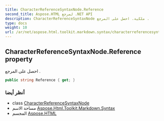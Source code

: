 ```yaml
---
title: CharacterReferenceSyntaxNode.Reference
second_title: Aspose.HTML لمرجع .NET API
description: CharacterReferenceSyntaxNode ملكية. احصل على المرجع .
type: docs
weight: 10
url: /ar/net/aspose.html.toolkit.markdown.syntax/characterreferencesyntaxnode/reference/
---
```

## CharacterReferenceSyntaxNode.Reference property

احصل على المرجع .

```csharp
public string Reference { get; }
```

### أنظر أيضا

* class [CharacterReferenceSyntaxNode](../)
* مساحة الاسم [Aspose.Html.Toolkit.Markdown.Syntax](../../characterreferencesyntaxnode/)
* المجسم [Aspose.HTML](../../../)


